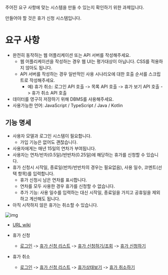 주어진 요구 사항에 맞는 시스템을 만들 수 있는지 확인하기 위한 과제입니다.

만들어야 할 것은 휴가 신청 시스템입니다.

# 요구 사항
* 완전히 동작하는 웹 어플리케이션 또는 API 서버를 작성해주세요.
    * 웹 어플리케이션을 작성하는 경우 웹 UI는 평가대상이 아닙니다. CSS를 적용하지 않아도 됩니다.
    * API 서버를 작성하는 경우 일반적인 사용 시나리오에 대한 호출 순서를 스크립트로 작성해주세요.
        * 예) 휴가 취소: 로그인 API 호출 -> 목록 API 호출 -> 휴가 보기 API 호출 -> 휴가 취소 API 호출
* 데이터를 영구히 저장하기 위해 DBMS를 사용해주세요.
* 사용가능한 언어: JavaScript / TypeScript / Java / Kotlin

## 기능 명세
* 사용자 모델과 로그인 시스템이 필요합니다.
    * 가입 기능은 없어도 괜찮습니다.
* 사용자에게는 매년 15일의 연차가 부여됩니다.
* 사용자는 연차/반차(0.5일)/반반차(0.25일)에 해당하는 휴가를 신청할 수 있습니다.
* 휴가 신청시 시작일, 종료일(반차/반반차의 경우는 필요없음), 사용 일수, 코멘트(선택 항목)를 입력합니다.
    * 휴가 신청시 남은 연차를 표시합니다.
    * 연차를 모두 사용한 경우 휴가를 신청할 수 없습니다.
    * 추가 기능: 사용 일수를 입력하는 대신 시작일, 종료일을 가지고 공휴일을 제외하고 계산해도 됩니다.
* 아직 시작하지 않은 휴가는 취소할 수 있습니다.

![img](https://user-images.githubusercontent.com/30704569/71418624-b6b98d00-26ae-11ea-9115-91be163e15b3.PNG)

* [URL wiki](https://github.com/syndersonLEE/make-request-vacation/wiki)

* 휴가 신청
   * [로그인](https://github.com/syndersonLEE/make-request-vacation/wiki/%EB%A1%9C%EA%B7%B8%EC%9D%B8) -> [휴가 신청 리스트](https://github.com/syndersonLEE/make-request-vacation/wiki/%ED%9C%B4%EA%B0%80%EC%8B%A0%EC%B2%AD%EB%A6%AC%EC%8A%A4%ED%8A%B8) -> [휴가 신청하기/조회](https://github.com/syndersonLEE/make-request-vacation/wiki/%ED%9C%B4%EA%B0%80%EC%8B%A0%EC%B2%AD%ED%95%98%EA%B8%B0-%EC%A1%B0%ED%9A%8C) -> [휴가 신청하기](https://github.com/syndersonLEE/make-request-vacation/wiki/%ED%9C%B4%EA%B0%80%EC%8B%A0%EC%B2%AD%ED%95%98%EA%B8%B0)
   
* 휴가 취소
   * [로그인](https://github.com/syndersonLEE/make-request-vacation/wiki/%EB%A1%9C%EA%B7%B8%EC%9D%B8) -> [휴가 신청 리스트](https://github.com/syndersonLEE/make-request-vacation/wiki/%ED%9C%B4%EA%B0%80%EC%8B%A0%EC%B2%AD%EB%A6%AC%EC%8A%A4%ED%8A%B8) -> [휴가상태보기](https://github.com/syndersonLEE/make-request-vacation/wiki/%ED%9C%B4%EA%B0%80%EC%83%81%ED%83%9C%EB%B3%B4%EA%B8%B0) -> [휴가 취소하기](https://github.com/syndersonLEE/make-request-vacation/wiki/%ED%9C%B4%EA%B0%80%EC%B7%A8%EC%86%8C%ED%95%98%EA%B8%B0)
